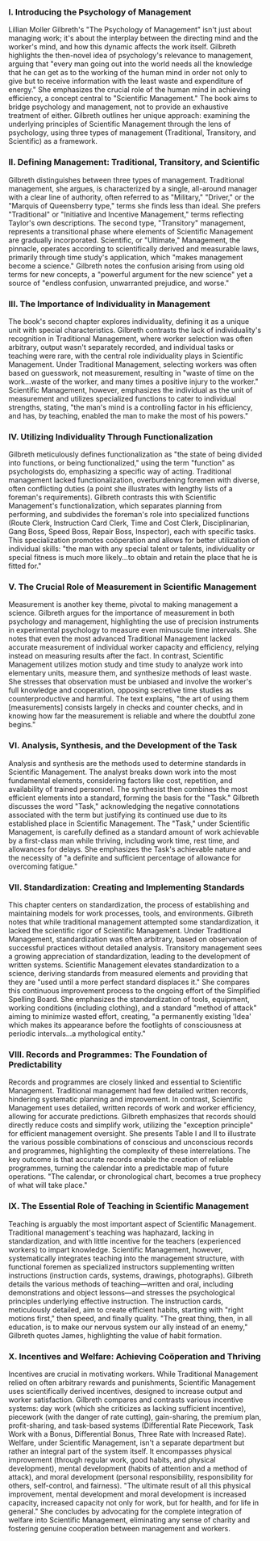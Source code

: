### **I. Introducing the Psychology of Management**

Lillian Moller Gilbreth's "The Psychology of Management" isn't just about managing work; it's about the interplay between the directing mind and the worker's mind, and how this dynamic affects the work itself. Gilbreth highlights the then-novel idea of psychology's relevance to management, arguing that "every man going out into the world needs all the knowledge that he can get as to the working of the human mind in order not only to give but to receive information with the least waste and expenditure of energy." She emphasizes the crucial role of the human mind in achieving efficiency, a concept central to "Scientific Management."  The book aims to bridge psychology and management, not to provide an exhaustive treatment of either. Gilbreth outlines her unique approach: examining the underlying principles of Scientific Management through the lens of psychology, using three types of management (Traditional, Transitory, and Scientific) as a framework.

### **II. Defining Management: Traditional, Transitory, and Scientific**

Gilbreth distinguishes between three types of management.  Traditional management, she argues, is characterized by a single, all-around manager with a clear line of authority, often referred to as "Military," "Driver," or the "Marquis of Queensberry type," terms she finds less than ideal.  She prefers "Traditional" or "Initiative and Incentive Management," terms reflecting  Taylor's own descriptions.   The second type, "Transitory" management, represents a transitional phase where elements of Scientific Management are gradually incorporated.  Scientific, or "Ultimate," Management, the pinnacle, operates according to scientifically derived and measurable laws, primarily through time study's application, which "makes management become a science."  Gilbreth notes the confusion arising from using old terms for new concepts, a "powerful argument for the new science" yet a source of "endless confusion, unwarranted prejudice, and worse."

### **III. The Importance of Individuality in Management**

The book's second chapter explores individuality, defining it as a unique unit with special characteristics. Gilbreth contrasts the lack of individuality's recognition in Traditional Management, where worker selection was often arbitrary, output wasn't separately recorded, and individual tasks or teaching were rare, with the central role individuality plays in Scientific Management.  Under Traditional Management, selecting workers was often based on guesswork, not measurement, resulting in "waste of time on the work...waste of the worker, and many times a positive injury to the worker." Scientific Management, however, emphasizes the individual as the unit of measurement and utilizes specialized functions to cater to individual strengths, stating, "the man's mind is a controlling factor in his efficiency, and has, by teaching, enabled the man to make the most of his powers."

### **IV. Utilizing Individuality Through Functionalization**

Gilbreth meticulously defines functionalization as "the state of being divided into functions, or being functionalized," using the term "function" as psychologists do, emphasizing a specific way of acting. Traditional management lacked functionalization, overburdening foremen with diverse, often conflicting duties (a point she illustrates with lengthy lists of a foreman's requirements).  Gilbreth contrasts this with Scientific Management's functionalization, which separates planning from performing, and subdivides the foreman's role into specialized functions (Route Clerk, Instruction Card Clerk, Time and Cost Clerk, Disciplinarian, Gang Boss, Speed Boss, Repair Boss, Inspector), each with specific tasks.  This specialization promotes coöperation and allows for better utilization of individual skills: "the man with any special talent or talents, individuality or special fitness is much more likely...to obtain and retain the place that he is fitted for."

### **V. The Crucial Role of Measurement in Scientific Management**

Measurement is another key theme, pivotal to making management a science.  Gilbreth argues for the importance of measurement in both psychology and management, highlighting the use of precision instruments in experimental psychology to measure even minuscule time intervals. She notes that even the most advanced Traditional Management lacked accurate measurement of individual worker capacity and efficiency, relying instead on measuring results after the fact.  In contrast, Scientific Management utilizes motion study and time study to analyze work into elementary units, measure them, and synthesize methods of least waste.  She stresses that observation must be unbiased and involve the worker's full knowledge and cooperation, opposing secretive time studies as counterproductive and harmful.  The text explains, "the art of using them [measurements] consists largely in checks and counter checks, and in knowing how far the measurement is reliable and where the doubtful zone begins."

### **VI. Analysis, Synthesis, and the Development of the Task**

Analysis and synthesis are the methods used to determine standards in Scientific Management. The analyst breaks down work into the most fundamental elements, considering factors like cost, repetition, and availability of trained personnel. The synthesist then combines the most efficient elements into a standard, forming the basis for the "Task."  Gilbreth discusses the word "Task," acknowledging the negative connotations associated with the term but justifying its continued use due to its established place in Scientific Management. The "Task," under Scientific Management, is carefully defined as a standard amount of work achievable by a first-class man while thriving, including work time, rest time, and allowances for delays.  She emphasizes the Task's achievable nature and the necessity of  "a definite and sufficient percentage of allowance for overcoming fatigue."

### **VII. Standardization: Creating and Implementing Standards**

This chapter centers on standardization, the process of establishing and maintaining models for work processes, tools, and environments.  Gilbreth notes that while traditional management attempted some standardization, it lacked the scientific rigor of Scientific Management.  Under Traditional Management, standardization was often arbitrary, based on observation of successful practices without detailed analysis. Transitory management sees a growing appreciation of standardization, leading to the development of written systems.  Scientific Management elevates standardization to a science, deriving standards from measured elements and providing that they are "used until a more perfect standard displaces it." She compares this continuous improvement process to the ongoing effort of the Simplified Spelling Board.  She emphasizes the standardization of tools, equipment, working conditions (including clothing), and a standard "method of attack" aiming to minimize wasted effort, creating, "a permanently existing 'Idea' which makes its appearance before the footlights of consciousness at periodic intervals...a mythological entity."

### **VIII. Records and Programmes: The Foundation of Predictability**

Records and programmes are closely linked and essential to Scientific Management.  Traditional management had few detailed written records, hindering systematic planning and improvement.  In contrast, Scientific Management uses detailed, written records of work and worker efficiency, allowing for accurate predictions.  Gilbreth emphasizes that records should directly reduce costs and simplify work, utilizing the "exception principle" for efficient management oversight. She presents Table I and II to illustrate the various possible combinations of conscious and unconscious records and programmes, highlighting the complexity of these interrelations.  The key outcome is that accurate records enable the creation of reliable programmes, turning the calendar into a predictable map of future operations.  "The calendar, or chronological chart, becomes a true prophecy of what will take place."


### **IX. The Essential Role of Teaching in Scientific Management**

Teaching is arguably the most important aspect of Scientific Management. Traditional management's teaching was haphazard, lacking in standardization, and with little incentive for the teachers (experienced workers) to impart knowledge. Scientific Management, however, systematically integrates teaching into the management structure, with functional foremen as specialized instructors supplementing written instructions (instruction cards, systems, drawings, photographs).  Gilbreth details the various methods of teaching—written and oral, including demonstrations and object lessons—and stresses the psychological principles underlying effective instruction.  The instruction cards, meticulously detailed, aim to create efficient habits, starting with "right motions first," then speed, and finally quality. "The great thing, then, in all education, is to make our nervous system our ally instead of an enemy," Gilbreth quotes James, highlighting the value of habit formation.

### **X. Incentives and Welfare: Achieving Coöperation and Thriving**

Incentives are crucial in motivating workers. While Traditional Management relied on often arbitrary rewards and punishments, Scientific Management uses scientifically derived incentives, designed to increase output and worker satisfaction. Gilbreth compares and contrasts various incentive systems: day work (which she criticizes as lacking sufficient incentive), piecework (with the danger of rate cutting), gain-sharing, the premium plan, profit-sharing, and task-based systems (Differential Rate Piecework, Task Work with a Bonus, Differential Bonus, Three Rate with Increased Rate).  Welfare, under Scientific Management, isn't a separate department but rather an integral part of the system itself.  It encompasses physical improvement (through regular work, good habits, and physical development), mental development (habits of attention and a method of attack), and moral development (personal responsibility, responsibility for others, self-control, and fairness). "The ultimate result of all this physical improvement, mental development and moral development is increased capacity, increased capacity not only for work, but for health, and for life in general."  She concludes by advocating for the complete integration of welfare into Scientific Management, eliminating any sense of charity and fostering genuine cooperation between management and workers.
